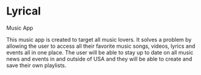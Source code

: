 # Lyrical
Music App


This music app is created to target all music lovers. It solves a problem by allowing the user to access all their favorite music songs, videos, lyrics and events all in one place. The user will be able to stay up to date on all music news and events in and outside of USA and they will be able to create and save their own playlists.

